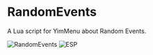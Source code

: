 # RandomEvents
A Lua script for YimMenu about Random Events.

![RandomEvents](https://i.imgur.com/krQ4oUz.png)
![ESP](https://i.imgur.com/epdyWAz.png)
